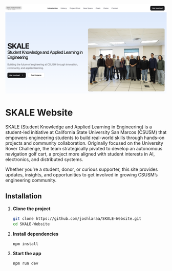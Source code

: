 <img src="public/skaleWebsite.png" alt="SKALE Website Screenshot" width="1724" />

# SKALE Website

SKALE (Student Knowledge and Applied Learning in Engineering) is a student-led initiative at California State University San Marcos (CSUSM) that empowers engineering students to build real-world skills through hands-on projects and community collaboration. Originally focused on the University Rover Challenge, the team strategically pivoted to develop an autonomous navigation golf cart, a project more aligned with student interests in AI, electronics, and distributed systems.

Whether you're a student, donor, or curious supporter, this site provides updates, insights, and opportunities to get involved in growing CSUSM’s engineering community.

## Installation

1. **Clone the project**

   ```sh
   git clone https://github.com/joshlaraa/SKALE-Website.git
   cd SKALE-Website

   ```

2. **Install dependencies**

   ```sh
   npm install

   ```

3. **Start the app**
   ```sh
   npm run dev
   ```
